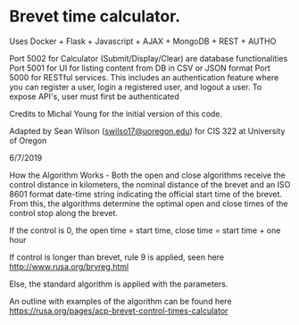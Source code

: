 # Brevet time calculator.

Uses Docker + Flask + Javascript + AJAX + MongoDB + REST + AUTHO

Port 5002 for Calculator (Submit/Display/Clear) are database functionalities
Port 5001 for UI for listing content from DB in CSV or JSON format
Port 5000 for RESTful services. This includes an authentication feature where you can register a user, login a registered user, and logout a user. To expose API's, user must first be authenticated

Credits to Michal Young for the initial version of this code.

Adapted by Sean Wilson (swilso17@uoregon.edu) for CIS 322 at University of Oregon

6/7/2019

How the Algorithm Works - Both the open and close algorithms receive the control distance in kilometers, the nominal distance of the brevet and an ISO 8601 format date-time string indicating the official start time of the brevet. From this, the algorithms determine the optimal open and close times of the control stop along the brevet.

If the control is 0, the open time = start time, close time = start time + one hour

If control is longer than brevet, rule 9 is applied, seen here http://www.rusa.org/brvreg.html

Else, the standard algorithm is applied with the parameters.

An outline with examples of the algorithm can be found here https://rusa.org/pages/acp-brevet-control-times-calculator
